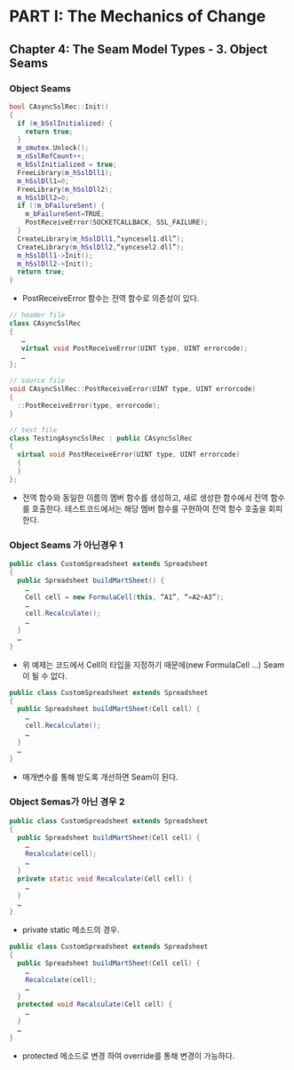 # PART I: The Mechanics of Change
## Chapter 4: The Seam Model Types - 3. Object Seams
### Object Seams
```c++
bool CAsyncSslRec::Init()
{
  if (m_bSslInitialized) {
    return true;
  }
  m_smutex.Unlock();
  m_nSslRefCount++;
  m_bSslInitialized = true;
  FreeLibrary(m_hSslDll1);
  m_hSslDll1=0;
  FreeLibrary(m_hSslDll2);
  m_hSslDll2=0;
  if (!m_bFailureSent) {
    m_bFailureSent=TRUE;
    PostReceiveError(SOCKETCALLBACK, SSL_FAILURE);
  }
  CreateLibrary(m_hSslDll1,“syncesel1.dll”);
  CreateLibrary(m_hSslDll2,“syncesel2.dll”);
  m_hSslDll1->Init();
  m_hSslDll2->Init();
  return true;
}
```
- PostReceiveError 함수는 전역 함수로 의존성이 있다.
```c++
// header file
class CAsyncSslRec
{
   …
   virtual void PostReceiveError(UINT type, UINT errorcode);
   …
};

// source file
void CAsyncSslRec::PostReceiveError(UINT type, UINT errorcode)
{
  ::PostReceiveError(type, errorcode);
}

// test file
class TestingAsyncSslRec : public CAsyncSslRec
{
  virtual void PostReceiveError(UINT type, UINT errorcode)
  {
  }
};
```
- 전역 함수와 동일한 이름의 멤버 함수를 생성하고, 새로 생성한 함수에서 전역 함수를 호출한다. 테스트코드에서는 해당 멤버 함수를 구현하여 전역 함수 호출을 회피한다.
### Object Seams 가 아닌경우 1
```java
public class CustomSpreadsheet extends Spreadsheet
{
  public Spreadsheet buildMartSheet() {
    …
    Cell cell = new FormulaCell(this, “A1”, “=A2+A3”);
    …
    cell.Recalculate();
    …
  }
  …
}
```
- 위 예제는 코드에서 Cell의 타입을 지정하기 때문에(new FormulaCell ...) Seam이 될 수 없다.
```java
public class CustomSpreadsheet extends Spreadsheet
{
  public Spreadsheet buildMartSheet(Cell cell) {
    …
    cell.Recalculate();
    …
  }
  …
}
```
- 매개변수를 통해 받도록 개선하면 Seam이 된다.
### Object Semas가 아닌 경우 2
```java
public class CustomSpreadsheet extends Spreadsheet
{
  public Spreadsheet buildMartSheet(Cell cell) {
    …
    Recalculate(cell);
    …
  }
  private static void Recalculate(Cell cell) {
    …
  }
  …
}
```
- private static 메소드의 경우.
```java
public class CustomSpreadsheet extends Spreadsheet
{
  public Spreadsheet buildMartSheet(Cell cell) {
    …
    Recalculate(cell);
    …
  }
  protected void Recalculate(Cell cell) {
    …
  }
  …
}
```
- protected 메소드로 변경 하여 override를 통해 변경이 가능하다.
